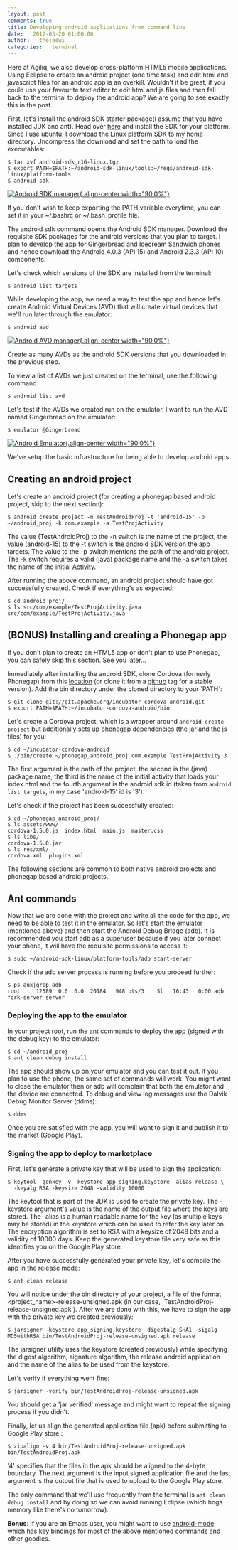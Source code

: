 ```yaml
---
layout: post
comments: true
title: Developing android applications from command line
date:   2012-03-20 01:00:00
author:   thejaswi
categories:   terminal
---
```


Here at Agiliq, we also develop cross-platform HTML5 mobile
applications. Using Eclipse to create an android project (one time task)
and edit html and javascript files for an android app is an overkill.
Wouldn\'t it be great, if you could use your favourite text editor to
edit html and js files and then fall back to the terminal to deploy the
android app? We are going to see exactly this in the post.

First, let\'s install the android SDK starter package(I assume that you
have installed JDK and ant). Head over
[here](http://developer.android.com/sdk/index.html) and install the SDK
for your platform. Since I use ubuntu, I download the Linux platform SDK
to my home directory. Uncompress the download and set the path to load
the executables:

    $ tar xvf android-sdk_r16-linux.tgz
    $ export PATH=$PATH:~/android-sdk-linux/tools:~/reqs/android-sdk-linux/platform-tools
    $ android sdk

[![Android SDK manager](http://agiliq.com/static/dumps/images/20120320/android_sdk_manager.png){.align-center
width="90.0%"}](http://agiliq.com/static/dumps/images/20120320/android_sdk_manager.png)

If you don\'t wish to keep exporting the PATH variable everytime, you
can set it in your \~/.bashrc or \~/.bash\_profile file.

The android sdk command opens the Android SDK manager. Download the
requisite SDK packages for the android versions that you plan to target.
I plan to develop the app for Gingerbread and Icecream Sandwich phones
and hence download the Android 4.0.3 (API 15) and Android 2.3.3 (API 10)
components.

Let\'s check which versions of the SDK are installed from the terminal:

    $ android list targets

While developing the app, we need a way to test the app and hence let\'s
create Android Virtual Devices (AVD) that will create virtual devices
that we\'ll run later through the emulator:

    $ android avd

[![Android AVD manager](http://agiliq.com/static/dumps/images/20120320/android_avd_manager.png){.align-center
width="90.0%"}](http://agiliq.com/static/dumps/images/20120320/android_avd_manager.png)

Create as many AVDs as the android SDK versions that you downloaded in
the previous step.

To view a list of AVDs we just created on the terminal, use the
following command:

    $ android list avd

Let\'s test if the AVDs we created run on the emulator. I want to run
the AVD named Gingerbread on the emulator:

    $ emulator @Gingerbread

[![Android Emulator](http://agiliq.com/static/dumps/images/20120320/android_emulator.png){.align-center
width="90.0%"}](http://agiliq.com/static/dumps/images/20120320/android_emulator.png)

We\'ve setup the basic infrastructure for being able to develop android
apps.

Creating an android project
---------------------------

Let\'s create an android project (for creating a phonegap based android
project, skip to the next section):

    $ android create project -n TestAndroidProj -t 'android-15' -p ~/android_proj -k com.example -a TestProjActivity

The value (TestAndroidProj) to the -n switch is the name of the project,
the value (android-15) to the -t switch is the android SDK version the
app targets. The value to the -p switch mentions the path of the android
project. The -k switch requires a valid (java) package name and the -a
switch takes the name of the initial
[Activity](http://developer.android.com/reference/android/app/Activity.html).

After running the above command, an android project should have got
successfully created. Check if everything\'s as expected:

    $ cd android_proj/
    $ ls src/com/example/TestProjActivity.java
    src/com/example/TestProjActivity.java

**(BONUS)** Installing and creating a Phonegap app
--------------------------------------------------

If you don\'t plan to create an HTML5 app or don\'t plan to use
Phonegap, you can safely skip this section. See you later\...

Immediately after installing the android SDK, clone Cordova (formerly
Phonegap) from this
[location](git://git.apache.org/incubator-cordova-android.git) (or clone
it from a [github](https://github.com/apache/incubator-cordova-android/)
tag for a stable version). Add the bin directory under the cloned
directory to your \`PATH\`:

    $ git clone git://git.apache.org/incubator-cordova-android.git
    $ export PATH=$PATH:~/incubator-cordova-android/bin

Let\'s create a Cordova project, which is a wrapper around
`android create project` but additionally sets up phonegap dependencies
(the jar and the js files) for you:

    $ cd ~/incubator-cordova-android
    $ ./bin/create ~/phonegap_android_proj com.example TestProjActivity 3

The first argument is the path of the project, the second is the (java)
package name, the third is the name of the initial activity that loads
your index.html and the fourth argument is the android sdk id (taken
from `android list targets`, in my case \'android-15\' id is \'3\').

Let\'s check if the project has been successfully created:

    $ cd ~/phonegap_android_proj/
    $ ls assets/www/
    cordova-1.5.0.js  index.html  main.js  master.css
    $ ls libs/
    cordova-1.5.0.jar
    $ ls res/xml/
    cordova.xml  plugins.xml

The following sections are common to both native android projects and
phonegap based android projects.

Ant commands
------------

Now that we are done with the project and write all the code for the
app, we need to be able to test it in the emulator. So let\'s start the
emulator (mentioned above) and then start the Android Debug Bridge
(adb). It is recommended you start adb as a superuser because if you
later connect your phone, it will have the requisite permissions to
access it:

    $ sudo ~/android-sdk-linux/platform-tools/adb start-server

Check if the adb server process is running before you proceed further:

    $ ps aux|grep adb
    root     12589  0.0  0.0  20184   948 pts/3    Sl   16:43   0:00 adb fork-server server

### Deploying the app to the emulator

In your project root, run the ant commands to deploy the app (signed
with the debug key) to the emulator:

    $ cd ~/android_proj
    $ ant clean debug install

The app should show up on your emulator and you can test it out. If you
plan to use the phone, the same set of commands will work. You might
want to close the emulator then or adb will complain that both the
emulator and the device are connected. To debug and view log messages
use the Dalvik Debug Monitor Server (ddms):

    $ ddms

Once you are satisfied with the app, you will want to sign it and
publish it to the market (Google Play).

### Signing the app to deploy to marketplace

First, let\'s generate a private key that will be used to sign the
application:

    $ keytool -genkey -v -keystore app_signing.keystore -alias release \
      -keyalg RSA -keysize 2048 -validity 10000

The keytool that is part of the JDK is used to create the private key.
The -keystore argument\'s value is the name of the output file where the
keys are stored. The -alias is a human readable name for the key (as
multiple keys may be stored) in the keystore which can be used to refer
the key later on. The encryption algorithm is set to RSA with a keysize
of 2048 bits and a validity of 10000 days. Keep the generated keystore
file very safe as this identifies you on the Google Play store.

After you have successfully generated your private key, let\'s compile
the app in the release mode:

    $ ant clean release

You will notice under the bin directory of your project, a file of the
format \<project\_name\>-release-unsigned.apk (in our case,
\'TestAndroidProj-release-unsigned.apk\'). After we are done with this,
we have to sign the app with the private key we created previously:

    $ jarsigner -keystore app_signing.keystore -digestalg SHA1 -sigalg MD5withRSA bin/TestAndroidProj-release-unsigned.apk release

The jarsigner utility uses the keystore (created previously) while
specifying the digest algorithm, signature algorithm, the release
android application and the name of the alias to be used from the
keystore.

Let\'s verify if everything went fine:

    $ jarsigner -verify bin/TestAndroidProj-release-unsigned.apk

You should get a \'jar verified\' message and might want to repeat the
signing process if you didn\'t.

Finally, let us align the generated application file (apk) before
submitting to Google Play store.:

    $ zipalign -v 4 bin/TestAndroidProj-release-unsigned.apk bin/TestAndroidProj.apk

\'4\' specifies that the files in the apk should be aligned to the
4-byte boundary. The next argument is the input signed application file
and the last argument is the output file that is used to upload to the
Google Play store.

The only command that we\'ll use frequently from the terminal is
`ant clean debug install` and by doing so we can avoid running Eclipse
(which hogs memory like there\'s no tomorrow).

**Bonus**: If you are an Emacs user, you might want to use
[android-mode](http://marmalade-repo.org/packages/android-mode) which
has key bindings for most of the above mentioned commands and other
goodies.
